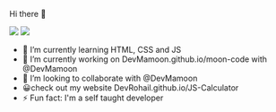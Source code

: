 Hi there 👋

![](https://komarev.com/ghpvc/?username=Devrohail&style=flat-square)
![](https://github-readme-stats.vercel.app/api?username=Devrohail&show_icons=true&theme=radical)
- 🔭 I’m currently learning HTML, CSS and JS
- 🌱 I’m currently working on DevMamoon.github.io/moon-code with @DevMamoon
- 👯 I’m looking to collaborate  with @DevMamoon
- 😀check out my website DevRohail.github.io/JS-Calculator
- ⚡ Fun fact: I'm a self taught developer
